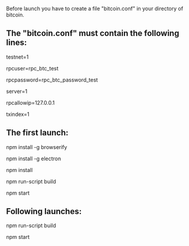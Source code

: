Before launch you have to create a file "bitcoin.conf" in your directory of bitcoin.

The "bitcoin.conf" must contain the following lines:
---
testnet=1

rpcuser=rpc_btc_test

rpcpassword=rpc_btc_password_test

server=1

rpcallowip=127.0.0.1

txindex=1


The first launch:
---

npm install -g browserify

npm install -g electron

npm install

npm run-script build

npm start

Following launches:
---

npm run-script build

npm start
